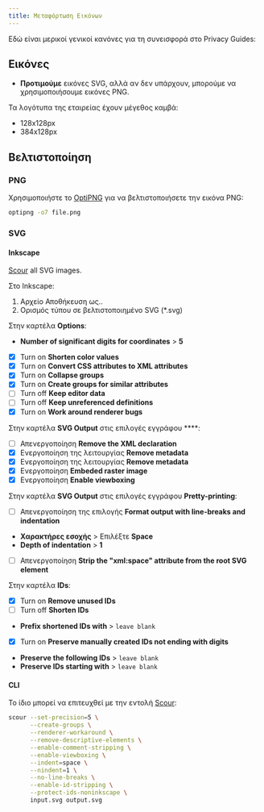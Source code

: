 ```yaml
---
title: Μεταφόρτωση Εικόνων
---
```


Εδώ είναι μερικοί γενικοί κανόνες για τη συνεισφορά στο Privacy Guides:

## Εικόνες

- **Προτιμούμε** εικόνες SVG, αλλά αν δεν υπάρχουν, μπορούμε να χρησιμοποιήσουμε εικόνες PNG.

Τα λογότυπα της εταιρείας έχουν μέγεθος καμβά:

- 128x128px
- 384x128px

## Βελτιστοποίηση

### PNG

Χρησιμοποιήστε το [OptiPNG](https://sourceforge.net/projects/optipng) για να βελτιστοποιήσετε την εικόνα PNG:

```bash
optipng -o7 file.png
```

### SVG

#### Inkscape

[Scour](https://github.com/scour-project/scour) all SVG images.

Στο Inkscape:

1. Αρχείο Αποθήκευση ως..
2. Ορισμός τύπου σε βελτιστοποιημένο SVG (*.svg)

Στην καρτέλα **Options**:

- **Number of significant digits for coordinates** > **5**
- [x] Turn on **Shorten color values**
- [x] Turn on **Convert CSS attributes to XML attributes**
- [x] Turn on **Collapse groups**
- [x] Turn on **Create groups for similar attributes**
- [ ] Turn off **Keep editor data**
- [ ] Turn off **Keep unreferenced definitions**
- [x] Turn on **Work around renderer bugs**

Στην καρτέλα **SVG Output** στις επιλογές εγγράφου ****:

- [ ] Απενεργοποίηση **Remove the XML declaration**
- [x] Ενεργοποίηση της λειτουργίας **Remove metadata**
- [x] Ενεργοποίηση της λειτουργίας **Remove metadata**
- [x] Ενεργοποίηση **Embeded raster image**
- [x] Ενεργοποίηση **Enable viewboxing**

Στην καρτέλα **SVG Output** στις επιλογές εγγράφου **Pretty-printing**:

- [ ] Απενεργοποίηση της επιλογής **Format output with line-breaks and indentation**
- **Χαρακτήρες εσοχής** > Επιλέξτε **Space**
- **Depth of indentation** > **1**
- [ ] Απενεργοποίηση **Strip the "xml:space" attribute from the root SVG element**

Στην καρτέλα **IDs**:

- [x] Turn on **Remove unused IDs**
- [ ] Turn off **Shorten IDs**
- **Prefix shortened IDs with** > `leave blank`
- [x] Turn on **Preserve manually created IDs not ending with digits**
- **Preserve the following IDs** > `leave blank`
- **Preserve IDs starting with** > `leave blank`

#### CLI

Το ίδιο μπορεί να επιτευχθεί με την εντολή [Scour](https://github.com/scour-project/scour):

```bash
scour --set-precision=5 \
      --create-groups \
      --renderer-workaround \
      --remove-descriptive-elements \
      --enable-comment-stripping \
      --enable-viewboxing \
      --indent=space \
      --nindent=1 \
      --no-line-breaks \
      --enable-id-stripping \
      --protect-ids-noninkscape \
      input.svg output.svg
```
